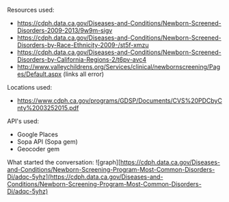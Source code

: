 Resources used: 

* https://cdph.data.ca.gov/Diseases-and-Conditions/Newborn-Screened-Disorders-2009-2013/9w9m-sigv
* https://cdph.data.ca.gov/Diseases-and-Conditions/Newborn-Screened-Disorders-by-Race-Ethnicity-2009-/st5f-xmzu
* https://cdph.data.ca.gov/Diseases-and-Conditions/Newborn-Screened-Disorders-by-California-Regions-2/t6pv-avc4
* http://www.valleychildrens.org/Services/clinical/newbornscreening/Pages/Default.aspx (links all error)

Locations used:
* https://www.cdph.ca.gov/programs/GDSP/Documents/CVS%20PDCbyCnty%2003252015.pdf

API's used:
* Google Places
* Sopa API (Sopa gem)
* Geocoder gem

What started the conversation: 
![graph][https://cdph.data.ca.gov/Diseases-and-Conditions/Newborn-Screening-Program-Most-Common-Disorders-Di/adqc-5yhz](https://cdph.data.ca.gov/Diseases-and-Conditions/Newborn-Screening-Program-Most-Common-Disorders-Di/adqc-5yhz)